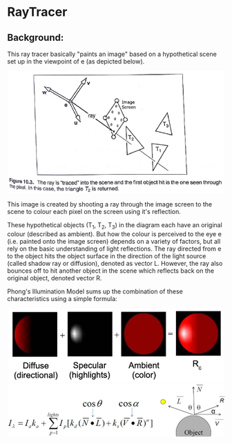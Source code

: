 # RayTracer

## Background:
This ray tracer basically "paints an image" based on a hypothetical scene set up in the viewpoint of e (as depicted below).  

<center> <img src="RayTracingDiagram.png"/> </center>  
  
This image is created by shooting a ray through the image screen to the scene to colour each pixel on the screen using it's reflection.
  
These hypothetical objects (T<sub>1</sub>, T<sub>2</sub>, T<sub>3</sub>) in the diagram each have an original colour (described as ambient). But how the colour is perceived to the eye e (i.e. painted onto the image screen) depends on a variety of factors, but all rely on the basic understanding of light reflections. The ray directed from e to the object hits the object surface in the direction of the light source (called shadow ray or diffusion), denoted as vector L. However, the ray also bounces off to hit another object in the scene which reflects back on the original object, denoted vector R.  

Phong's Illumination Model sums up the combination of these characteristics using a simple formula:

<center> <img src="PhongsIlluminationDiagram.png"/> </center>  
<center> <img src="PhongsIlluminationFormula.png"/> </center>  



